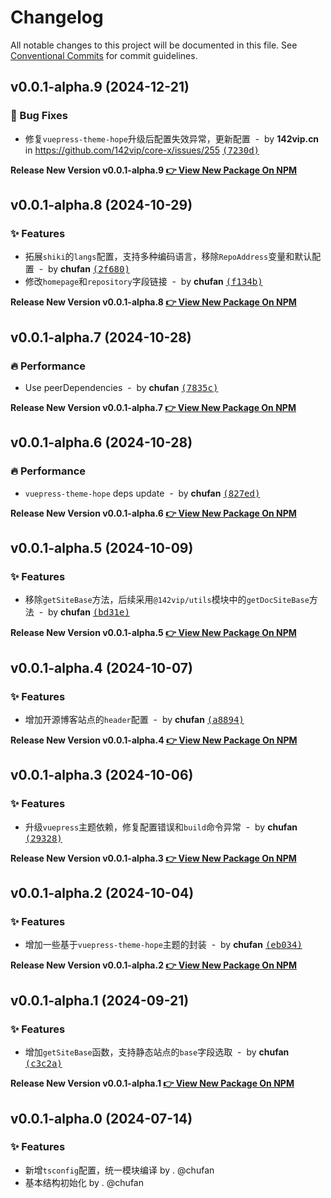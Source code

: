 # Changelog

All notable changes to this project will be documented in this file.
See [Conventional Commits](https://conventionalcommits.org) for commit guidelines.

## v0.0.1-alpha.9 (2024-12-21)

### 🐛 Bug Fixes

- 修复`vuepress-theme-hope`升级后配置失效异常，更新配置 &nbsp;-&nbsp; by **142vip.cn** in https://github.com/142vip/core-x/issues/255 [<samp>(7230d)</samp>](https://github.com/142vip/core-x/commit/7230dd9)

**Release New Version v0.0.1-alpha.9 [👉 View New Package On NPM](https://www.npmjs.com/package/@142vip/vuepress)**

## v0.0.1-alpha.8 (2024-10-29)

### ✨ Features

- 拓展`shiki`的`langs`配置，支持多种编码语言，移除`RepoAddress`变量和默认配置 &nbsp;-&nbsp; by **chufan** [<samp>(2f680)</samp>](https://github.com/142vip/core-x/commit/2f68013)
- 修改`homepage`和`repository`字段链接 &nbsp;-&nbsp; by **chufan** [<samp>(f134b)</samp>](https://github.com/142vip/core-x/commit/f134bf6)

**Release New Version v0.0.1-alpha.8 [👉 View New Package On NPM](https://www.npmjs.com/package/@142vip/vuepress)**

## v0.0.1-alpha.7 (2024-10-28)

### 🔥 Performance

- Use peerDependencies &nbsp;-&nbsp; by **chufan** [<samp>(7835c)</samp>](https://github.com/142vip/core-x/commit/7835cba)

**Release New Version v0.0.1-alpha.7 [👉 View New Package On NPM](https://www.npmjs.com/package/@142vip/vuepress)**

## v0.0.1-alpha.6 (2024-10-28)

### 🔥 Performance

- `vuepress-theme-hope` deps update &nbsp;-&nbsp; by **chufan** [<samp>(827ed)</samp>](https://github.com/142vip/core-x/commit/827ed55)

**Release New Version v0.0.1-alpha.6 [👉 View New Package On NPM](https://www.npmjs.com/package/@142vip/vuepress)**

## v0.0.1-alpha.5 (2024-10-09)

### ✨ Features

- 移除`getSiteBase`方法，后续采用`@142vip/utils`模块中的`getDocSiteBase`方法 &nbsp;-&nbsp; by **chufan** [<samp>(bd31e)</samp>](https://github.com/142vip/core-x/commit/bd31eac)

**Release New Version v0.0.1-alpha.5 [👉 View New Package On NPM](https://www.npmjs.com/package/@142vip/vuepress)**

## v0.0.1-alpha.4 (2024-10-07)

### ✨ Features

- 增加开源博客站点的`header`配置 &nbsp;-&nbsp; by **chufan** [<samp>(a8894)</samp>](https://github.com/142vip/core-x/commit/a8894aa)

**Release New Version v0.0.1-alpha.4 [👉 View New Package On NPM](https://www.npmjs.com/package/@142vip/vuepress)**

## v0.0.1-alpha.3 (2024-10-06)

### ✨ Features

- 升级`vuepress`主题依赖，修复配置错误和`build`命令异常 &nbsp;-&nbsp; by **chufan** [<samp>(29328)</samp>](https://github.com/142vip/core-x/commit/293280a)

**Release New Version v0.0.1-alpha.3 [👉 View New Package On NPM](https://www.npmjs.com/package/@142vip/vuepress)**

## v0.0.1-alpha.2 (2024-10-04)

### ✨ Features

- 增加一些基于`vuepress-theme-hope`主题的封装 &nbsp;-&nbsp; by **chufan** [<samp>(eb034)</samp>](https://github.com/142vip/core-x/commit/eb0341b)

**Release New Version v0.0.1-alpha.2 [👉 View New Package On NPM](https://www.npmjs.com/package/@142vip/vuepress)**

## v0.0.1-alpha.1 (2024-09-21)

### ✨ Features

- 增加`getSiteBase`函数，支持静态站点的`base`字段选取 &nbsp;-&nbsp; by **chufan** [<samp>(c3c2a)</samp>](https://github.com/142vip/core-x/commit/c3c2a77)

**Release New Version v0.0.1-alpha.1 [👉 View New Package On NPM](https://www.npmjs.com/package/@142vip/vuepress)**

## v0.0.1-alpha.0 (2024-07-14)

### ✨ Features

- 新增`tsconfig`配置，统一模块编译 by . @chufan
- 基本结构初始化  by . @chufan
